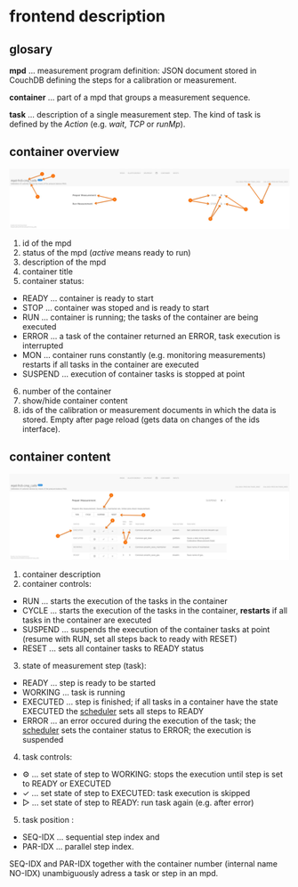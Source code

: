 # frontend description

## glosary

**mpd** ... measurement program definition: JSON document stored in
CouchDB defining the steps for a calibration or measurement.

**container** ... part of a mpd that groups a measurement sequence.

**task** ... description of a single measurement step. The kind of
task is defined by the _Action_ (e.g. _wait_, _TCP_ or _runMp_).

## container overview

<img src="frontend_i.jpeg" width="1200">

1. id of the mpd
2. status of the mpd (_active_ means ready to run)
3. description of the mpd
4. container title
5. container status:
* READY ... container is ready to start
* STOP ... container was stoped and is ready to start
* RUN ... container is running; the tasks of the container are being
  executed
* ERROR ... a task of the container returned an ERROR, task execution
  is interrupted
* MON ... container runs constantly (e.g. monitoring measurements) 
  restarts if all tasks in the container are executed
* SUSPEND ... execution of container tasks is stopped at point
6. number of the container
7. show/hide container content
8. ids of the calibration or measurement documents in which the data
   is stored. Empty after page reload (gets data on changes of 
   the ids interface). 

## container content
 
<img src="frontend_ii.jpeg" width="1200">

1. container description
2. container controls:
* RUN ... starts the execution of the tasks in the container
* CYCLE ... starts the execution of the tasks in the container,
  **restarts** if all tasks in the container are executed
* SUSPEND ... suspends the execution of the container tasks at point
  (resume with RUN, set all steps back to ready with RESET)
* RESET ... sets all container tasks to READY status
3. state of measurement step (task):
* READY ... step is ready to be started
* WORKING ... task is running
* EXECUTED ... step is finished; if all tasks in a container have the
  state EXECUTED the
  [scheduler](components/scheduler/src/metis/scheduler/core.clj) sets
  all steps to READY
* ERROR ... an error occured during the execution of the task; the  
  [scheduler](components/scheduler/src/metis/scheduler/core.clj) sets
  the container status to ERROR; the execution is suspended

4. task controls:
*  ⚙ ... set state of step to WORKING: stops the execution until step
   is set to READY or EXECUTED
*  ✓ ... set state of step to EXECUTED: task execution is skipped
*  ▷ ... set state of step to READY: run task again (e.g. after error)
5. task position : 
* SEQ-IDX ... sequential step index and 
* PAR-IDX ... parallel step index.

SEQ-IDX and PAR-IDX together with the container number (internal name
NO-IDX) unambiguously adress a task or step in an mpd.
